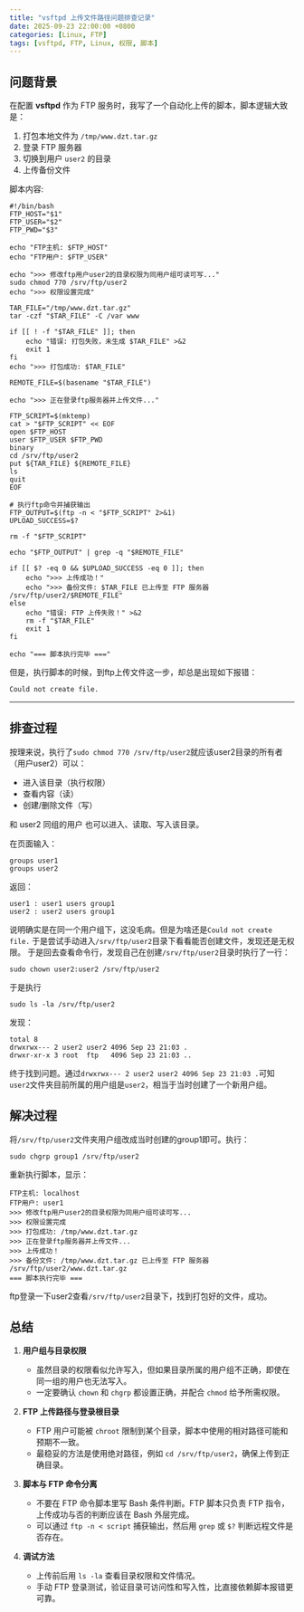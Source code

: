 ```yaml
---
title: "vsftpd 上传文件路径问题排查记录"
date: 2025-09-23 22:00:00 +0800
categories: [Linux, FTP]
tags: [vsftpd, FTP, Linux, 权限, 脚本]
---
```


## 问题背景

在配置 **vsftpd** 作为 FTP 服务时，我写了一个自动化上传的脚本，脚本逻辑大致是：

1. 打包本地文件为 `/tmp/www.dzt.tar.gz`
2. 登录 FTP 服务器
3. 切换到用户 `user2` 的目录
4. 上传备份文件

脚本内容:
```shell
#!/bin/bash
FTP_HOST="$1"
FTP_USER="$2"
FTP_PWD="$3"

echo "FTP主机: $FTP_HOST"
echo "FTP用户: $FTP_USER"

echo ">>> 修改ftp用户user2的目录权限为同用户组可读可写..."
sudo chmod 770 /srv/ftp/user2
echo ">>> 权限设置完成"

TAR_FILE="/tmp/www.dzt.tar.gz"
tar -czf "$TAR_FILE" -C /var www

if [[ ! -f "$TAR_FILE" ]]; then
    echo "错误: 打包失败，未生成 $TAR_FILE" >&2
    exit 1
fi
echo ">>> 打包成功: $TAR_FILE"

REMOTE_FILE=$(basename "$TAR_FILE")

echo ">>> 正在登录ftp服务器并上传文件..."

FTP_SCRIPT=$(mktemp)
cat > "$FTP_SCRIPT" << EOF
open $FTP_HOST
user $FTP_USER $FTP_PWD
binary
cd /srv/ftp/user2
put ${TAR_FILE} ${REMOTE_FILE}
ls
quit
EOF

# 执行ftp命令并捕获输出
FTP_OUTPUT=$(ftp -n < "$FTP_SCRIPT" 2>&1)
UPLOAD_SUCCESS=$?

rm -f "$FTP_SCRIPT"

echo "$FTP_OUTPUT" | grep -q "$REMOTE_FILE"

if [[ $? -eq 0 && $UPLOAD_SUCCESS -eq 0 ]]; then
    echo ">>> 上传成功！"
    echo ">>> 备份文件: $TAR_FILE 已上传至 FTP 服务器 /srv/ftp/user2/$REMOTE_FILE"
else
    echo "错误: FTP 上传失败！" >&2
    rm -f "$TAR_FILE"
    exit 1
fi

echo "=== 脚本执行完毕 ==="
```

但是，执行脚本的时候，到ftp上传文件这一步，却总是出现如下报错：
```sh
Could not create file.
```

---

## 排查过程

按理来说，执行了`sudo chmod 770 /srv/ftp/user2`就应该user2目录的所有者（用户user2）可以：
- 进入该目录（执行权限）
- 查看内容（读）
- 创建/删除文件（写）

和 user2 同组的用户 也可以进入、读取、写入该目录。

在页面输入：

```shell
groups user1
groups user2
```
返回：
```shell
user1 : user1 users group1
user2 : user2 users group1
```
说明确实是在同一个用户组下，这没毛病。但是为啥还是`Could not create file.`
于是尝试手动进入`/srv/ftp/user2`目录下看看能否创建文件，发现还是无权限。
于是回去查看命令行，发现自己在创建`/srv/ftp/user2`目录时执行了一行：
```shell
sudo chown user2:user2 /srv/ftp/user2
```
于是执行
```shell
sudo ls -la /srv/ftp/user2
```
发现：
```shell
total 8
drwxrwx--- 2 user2 user2 4096 Sep 23 21:03 .
drwxr-xr-x 3 root  ftp   4096 Sep 23 21:03 ..
```
终于找到问题。通过`drwxrwx--- 2 user2 user2 4096 Sep 23 21:03 .`可知`user2`文件夹目前所属的用户组是`user2`，相当于当时创建了一个新用户组。

## 解决过程
将`/srv/ftp/user2`文件夹用户组改成当时创建的group1即可。执行：
```shell
sudo chgrp group1 /srv/ftp/user2
```
重新执行脚本，显示：
```shell
FTP主机: localhost
FTP用户: user1
>>> 修改ftp用户user2的目录权限为同用户组可读可写...
>>> 权限设置完成
>>> 打包成功: /tmp/www.dzt.tar.gz
>>> 正在登录ftp服务器并上传文件...
>>> 上传成功！
>>> 备份文件: /tmp/www.dzt.tar.gz 已上传至 FTP 服务器 /srv/ftp/user2/www.dzt.tar.gz
=== 脚本执行完毕 ===
```
ftp登录一下user2查看`/srv/ftp/user2`目录下，找到打包好的文件，成功。

## 总结

1. **用户组与目录权限**  
   - 虽然目录的权限看似允许写入，但如果目录所属的用户组不正确，即使在同一组的用户也无法写入。  
   - 一定要确认 `chown` 和 `chgrp` 都设置正确，并配合 `chmod` 给予所需权限。

2. **FTP 上传路径与登录根目录**  
   - FTP 用户可能被 `chroot` 限制到某个目录，脚本中使用的相对路径可能和预期不一致。  
   - 最稳妥的方法是使用绝对路径，例如 `cd /srv/ftp/user2`，确保上传到正确目录。

3. **脚本与 FTP 命令分离**  
   - 不要在 FTP 命令脚本里写 Bash 条件判断。FTP 脚本只负责 FTP 指令，上传成功与否的判断应该在 Bash 外层完成。  
   - 可以通过 `ftp -n < script` 捕获输出，然后用 `grep` 或 `$?` 判断远程文件是否存在。

4. **调试方法**  
   - 上传前后用 `ls -la` 查看目录权限和文件情况。  
   - 手动 FTP 登录测试，验证目录可访问性和写入性，比直接依赖脚本报错更可靠。
